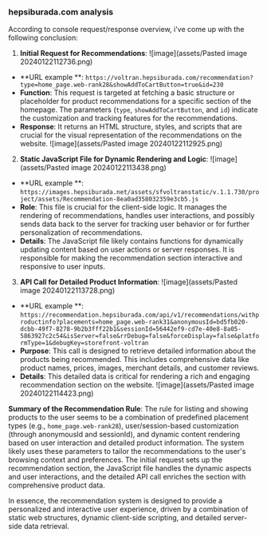 ### hepsiburada.com analysis

According to console request/response overview, i've come up with the following conclusion:

1. **Initial Request for Recommendations**:
   ![image](assets/Pasted image 20240122112736.png)

- **URL example
  **: `https://voltran.hepsiburada.com/recommendation?type=home_page.web-rank28&showAddToCartButton=true&id=230`
- **Function**: This request is targeted at fetching a basic structure or placeholder for product recommendations for a
  specific section of the homepage. The parameters (`type`, `showAddToCartButton`, and `id`) indicate the customization
  and tracking features for the recommendations.
- **Response**: It returns an HTML structure, styles, and scripts that are crucial for the visual representation of the
  recommendations on the website.
  ![image](assets/Pasted image 20240122112925.png)

2. **Static JavaScript File for Dynamic Rendering and Logic**:
   ![image](assets/Pasted image 20240122113438.png)
- **URL example
  **: `https://images.hepsiburada.net/assets/sfvoltranstatic/v.1.1.730/project/assets/Recommendation-8ea0ad358032359e3cb5.js`
- **Role**: This file is crucial for the client-side logic. It manages the rendering of recommendations, handles user
  interactions, and possibly sends data back to the server for tracking user behavior or for further personalization of
  recommendations.
- **Details**: The JavaScript file likely contains functions for dynamically updating content based on user actions or
  server responses. It is responsible for making the recommendation section interactive and responsive to user inputs.

3. **API Call for Detailed Product Information**:
   ![image](assets/Pasted image 20240122113728.png)
- **URL example
  **: `https://recommendation.hepsiburada.com/api/v1/recommendations/withproductinfo?placements=home_page.web-rank31&anonymousId=bd5fb020-dcbb-49f7-8278-9b2b3fff22b1&sessionId=56442ef9-cd7e-40e8-8a05-5863927c2c54&isServer=false&rrDebug=false&forceDisplay=false&platformType=1&debugKey=storefront-voltran`
- **Purpose**: This call is designed to retrieve detailed information about the products being recommended. This
  includes comprehensive data like product names, prices, images, merchant details, and customer reviews.
- **Details**: This detailed data is critical for rendering a rich and engaging recommendation section on the website.
  ![image](assets/Pasted image 20240122114423.png)

**Summary of the Recommendation Rule**: The rule for listing and showing products to the user seems to be a combination
of predefined placement types (e.g., `home_page.web-rank28`), user/session-based customization (through anonymousId and
sessionId), and dynamic content rendering based on user interaction and detailed product information. The system likely
uses these parameters to tailor the recommendations to the user's browsing context and preferences. The initial request
sets up the recommendation section, the JavaScript file handles the dynamic aspects and user interactions, and the
detailed API call enriches the section with comprehensive product data.

In essence, the recommendation system is designed to provide a personalized and interactive user experience, driven by a
combination of static web structures, dynamic client-side scripting, and detailed server-side data retrieval.